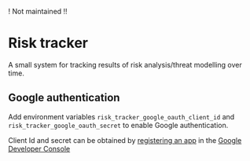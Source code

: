 ! Not maintained !!

Risk tracker
============
A small system for tracking results of risk analysis/threat modelling over time.


Google authentication
---------------------

Add environment variables `risk_tracker_google_oauth_client_id` and `risk_tracker_google_oauth_secret`
to enable Google authentication.

Client Id and secret can be obtained by [registering an app](https://developers.google.com/identity/protocols/OAuth2)
in the [Google Developer Console](https://console.developers.google.com/project)
